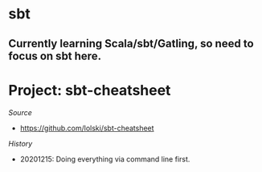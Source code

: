 # sbt
Currently learning Scala/sbt/Gatling, so need to focus on sbt here.
------------------------
# Project: sbt-cheatsheet

*Source*
  * https://github.com/lolski/sbt-cheatsheet

*History*
  * 20201215: Doing everything via command line first.
